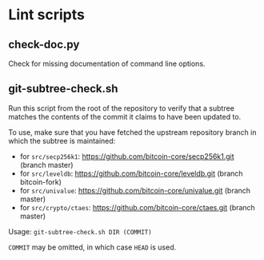 # Lint scripts

## check-doc.py

Check for missing documentation of command line options.

## git-subtree-check.sh

Run this script from the root of the repository to verify that a subtree matches the contents of
the commit it claims to have been updated to.

To use, make sure that you have fetched the upstream repository branch in which the subtree is
maintained:

* for `src/secp256k1`: <https://github.com/bitcoin-core/secp256k1.git> (branch master)
* for `src/leveldb`: <https://github.com/bitcoin-core/leveldb.git> (branch bitcoin-fork)
* for `src/univalue`: <https://github.com/bitcoin-core/univalue.git> (branch master)
* for `src/crypto/ctaes`: <https://github.com/bitcoin-core/ctaes.git> (branch master)

Usage: `git-subtree-check.sh DIR (COMMIT)`

`COMMIT` may be omitted, in which case `HEAD` is used.
